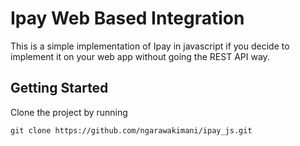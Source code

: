# Ipay Web Based Integration

This is a simple implementation of Ipay in javascript if you decide to implement it on your web app without going the REST API way.

## Getting Started

Clone the project by running

```
git clone https://github.com/ngarawakimani/ipay_js.git

```
